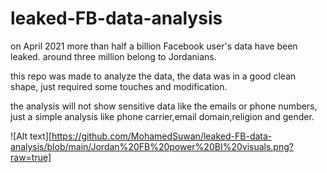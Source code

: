 # leaked-FB-data-analysis
on April 2021 more than half a billion Facebook user's data have been leaked.
around three million belong to Jordanians.

this repo was made to analyze the data, the data was in a good clean shape, just required some touches and modification.

the analysis will not show sensitive data like the emails or phone numbers, just a simple analysis like phone carrier,email domain,religion and gender.

![Alt text][https://github.com/MohamedSuwan/leaked-FB-data-analysis/blob/main/Jordan%20FB%20power%20BI%20visuals.png?raw=true]

